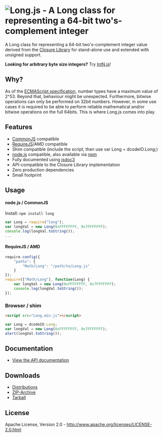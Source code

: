 ![Long.js - A Long class for representing a 64-bit two's-complement integer ](https://raw.github.com/dcodeIO/Long.js/master/long.png)
=======
A Long class for representing a 64-bit two's-complement integer value derived from the [Closure Library](https://code.google.com/p/closure-library/)
for stand-alone use and extended with unsigned support.

**Looking for arbitrary byte size integers?** Try [IntN.js](https://github.com/dcodeIO/IntN.js)!

Why?
----
As of the [ECMAScript specification](http://ecma262-5.com/ELS5_HTML.htm#Section_8.5), number types have a maximum value
of 2^53. Beyond that, behaviour might be unexpected. Furthermore, bitwise operations can only be performed on 32bit
numbers. However, in some use cases it is required to be able to perform reliable mathematical and/or bitwise operations
on the full 64bits. This is where Long.js comes into play.

Features
--------
* [CommonJS](http://www.commonjs.org/) compatible
* [RequireJS](http://requirejs.org/)/AMD compatible
* Shim compatible (include the script, then use var Long = dcodeIO.Long;)
* [node.js](http://nodejs.org) compatible, also available via [npm](https://npmjs.org/package/long)
* Fully documented using [jsdoc3](https://github.com/jsdoc3/jsdoc)
* API-compatible to the Closure Library implementation
* Zero production dependencies
* Small footprint

Usage
-----

#### node.js / CommonJS ####

Install: `npm install long`

```javascript
var Long = require("long");
var longVal = new Long(0xFFFFFFFF, 0x7FFFFFFF);
console.log(longVal.toString());
...
```

#### RequireJS / AMD ####

````javascript
require.config({
    "paths": {
        "Math/Long": "/path/to/Long.js"
    }
});
require(["Math/Long"], function(Long) {
    var longVal = new Long(0xFFFFFFFF, 0x7FFFFFFF);
    console.log(longVal.toString());
});
````

### Browser / shim ####

```html
<script src="Long.min.js"></script>
```

```javascript
var Long = dcodeIO.Long;
var longVal = new Long(0xFFFFFFFF, 0x7FFFFFFF);
alert(longVal.toString());
```

Documentation
-------------
* [View the API documentation](http://htmlpreview.github.io/?https://raw.githubusercontent.com/dcodeIO/Long.js/master/docs/Long.html)

Downloads
---------
* [Distributions](https://github.com/dcodeIO/Long.js/tree/master/dist)
* [ZIP-Archive](https://github.com/dcodeIO/Long.js/archive/master.zip)
* [Tarball](https://github.com/dcodeIO/Long.js/tarball/master)

License
-------
Apache License, Version 2.0 - http://www.apache.org/licenses/LICENSE-2.0.html
